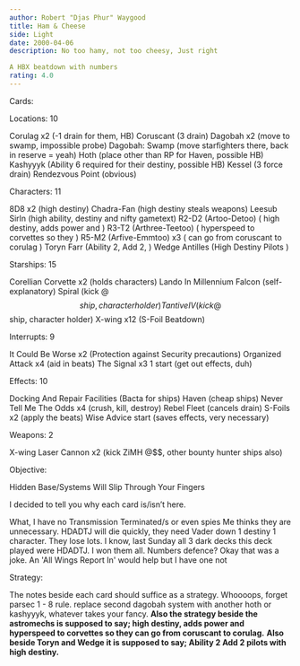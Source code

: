 ```yaml
---
author: Robert "Djas Phur" Waygood
title: Ham & Cheese
side: Light
date: 2000-04-06
description: No too hamy, not too cheesy, Just right

A HBX beatdown with numbers
rating: 4.0
---
```

Cards: 

Locations: 10

Corulag  x2			(-1 drain for them, HB)
Coruscant			(3 drain)
Dagobah  x2			(move to swamp, impossible probe)
Dagobah: Swamp		(move starfighters there, back in reserve = yeah)
Hoth				(place other than RP for Haven, possible HB)
Kashyyyk			(Ability 6 required for their destiny, possible HB)
Kessel				(3 force drain)
Rendezvous Point		(obvious)

Characters: 11

8D8  x2 		(high destiny)
Chadra-Fan			(high destiny steals weapons)
Leesub Sirln			(high ability, destiny and nifty gametext)
R2-D2 (Artoo-Detoo)		(  high destiny, adds power and )
R3-T2 (Arthree-Teetoo)	(  hyperspeed to corvettes so they	)
R5-M2 (Arfive-Emmtoo)  x3	( can go from coruscant to corulag	)
Toryn Farr			(Ability 2, Add 2,	)
Wedge Antilles		(High Destiny Pilots	)

Starships: 15

Corellian Corvette  x2	(holds characters)
Lando In Millennium Falcon	(self-explanatory)
Spiral				(kick @$$ ship, character holder)
Tantive IV			(kick @$$ ship, character holder)
X-wing	x12			(S-Foil Beatdown)

Interrupts: 9

It Could Be Worse  x2	(Protection against Security precautions)
Organized Attack  x4		(aid in beats)
The Signal  x3	1 start (get out effects, duh)

Effects: 10

Docking And Repair Facilities	(Bacta for ships)
Haven					(cheap ships)
Never Tell Me The Odds	x4		(crush, kill, destroy)
Rebel Fleet				(cancels drain)
S-Foils  x2				(apply the beats)
Wise Advice  start			(saves effects, very necessary)

Weapons: 2

X-wing Laser Cannon  x2 (kick ZiMH @$$, other bounty hunter ships also)

Objective:

Hidden Base/Systems Will Slip Through Your Fingers

I decided to tell you why each card is/isn’t here.



What, I have no Transmission Terminated/s or even spies
Me thinks they are unnecessary. HDADTJ will die quickly, they need Vader down 1 destiny 1 character. They lose lots. I know, last Sunday all 3 dark decks this deck played were HDADTJ. I won them all.
Numbers defence? Okay that was a joke.
An 'All Wings Report In' would help but I have one not


Strategy: 

The notes beside each card should suffice as a strategy.
Whoooops, forget parsec 1 - 8 rule. replace second dagobah system with another hoth or kashyyyk, whatever takes your fancy. ************Also the strategy beside the astromechs is supposed to say; high destiny, adds power and hyperspeed to corvettes so they can go from coruscant to corulag.************ ************Also beside Toryn and Wedge it is supposed to say; Ability 2 Add 2 pilots with high destiny.************ 